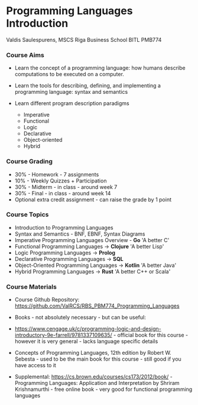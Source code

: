 # Programming Languages Introduction
Valdis Saulespurens, MSCS
Riga Business School
BITL PMB774

### Course Aims

* Learn the concept of a programming language: how humans
describe computations to be executed on a computer.

* Learn the tools for describing, defining, and implementing a
programming language: syntax and semantics

* Learn different program description paradigms
    * Imperative
    * Functional
    * Logic
    * Declarative
    * Object-oriented
    * Hybrid

### Course Grading

* 30% - Homework - 7 assignments 
* 10% - Weekly Quizzes + Participation
* 30% - Midterm - in class - around week 7
* 30% - Final - in class - around week 14
* Optional extra credit assignment - can raise the grade by 1 point

### Course Topics

* Introduction to Programming Languages
* Syntax and Semantics - BNF, EBNF, Syntax Diagrams
* Imperative Programming Languages Overview - **Go** 'A better C'
* Functional Programming Languages -> **Clojure** 'A better Lisp'
* Logic Programming Languages -> **Prolog**
* Declarative Programming Languages -> **SQL**
* Object-Oriented Programming Languages -> **Kotlin** 'A better Java'
* Hybrid Programming Languages -> **Rust** 'A better C++ or Scala'


### Course Materials

* Course Github Repository: https://github.com/ValRCS/RBS_PBM774_Programming_Languages

* Books - not absolutely necessary - but can be useful:

* https://www.cengage.uk/c/programming-logic-and-design-introductory-9e-farrell/9781337109635/ - official book for this course - however it is very general - lacks language specific details
* Concepts of Programming Languages, 12th edition by Robert W. Sebesta - used to be the main book for this course - still good if you have access to it
* Supplemental: https://cs.brown.edu/courses/cs173/2012/book/ - Programming Languages: Application and Interpretation by Shriram Krishnamurthi - free online book - very good for functional programming languages
    
